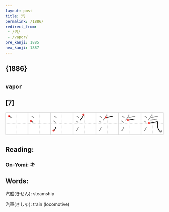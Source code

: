 ```yaml
---
layout: post
title: 汽
permalink: /1886/
redirect_from:
 - /汽/
 - /vapor/
pre_kanji: 1885
nex_kanji: 1887
---
```


## {1886}

## `vapor`

## [7]

<div class="stroke"><img src="../images/E6B1BD.png" /></div>

## Reading:

### On-Yomi: キ

## Words:

汽船(きせん): steamship

汽車(きしゃ): train (locomotive)
